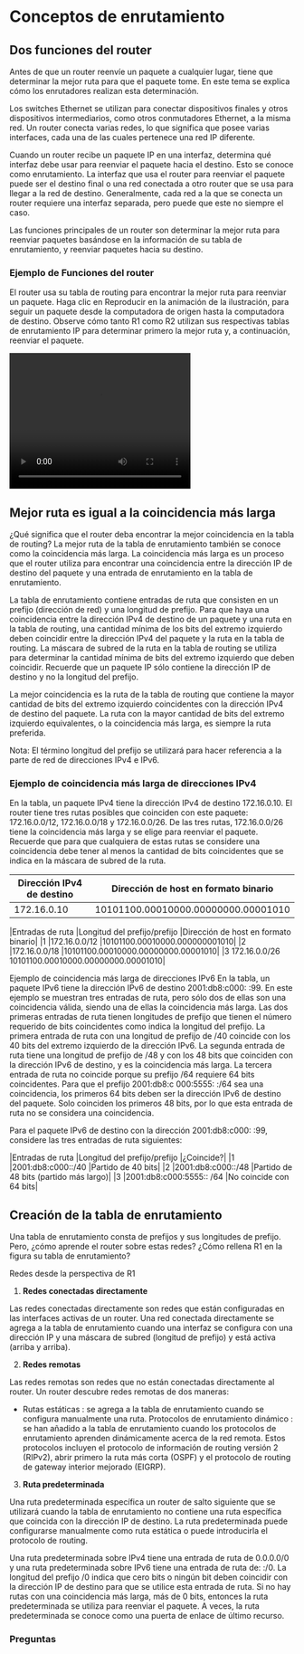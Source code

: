 # Conceptos de enrutamiento

## Dos funciones del router

Antes de que un router reenvíe un paquete a cualquier lugar, tiene que determinar la mejor ruta para que el paquete tome. En este tema se explica cómo los enrutadores realizan esta determinación.

Los switches Ethernet se utilizan para conectar dispositivos finales y otros dispositivos intermediarios, como otros conmutadores Ethernet, a la misma red. Un router conecta varias redes, lo que significa que posee varias interfaces, cada una de las cuales pertenece una red IP diferente.

Cuando un router recibe un paquete IP en una interfaz, determina qué interfaz debe usar para reenviar el paquete hacia el destino. Esto se conoce como enrutamiento. La interfaz que usa el router para reenviar el paquete puede ser el destino final o una red conectada a otro router que se usa para llegar a la red de destino. Generalmente, cada red a la que se conecta un router requiere una interfaz separada, pero puede que este no siempre el caso.

Las funciones principales de un router son determinar la mejor ruta para reenviar paquetes basándose en la información de su tabla de enrutamiento, y reenviar paquetes hacia su destino.

### Ejemplo de Funciones del router
El router usa su tabla de routing para encontrar la mejor ruta para reenviar un paquete. Haga clic en Reproducir en la animación de la ilustración, para seguir un paquete desde la computadora de origen hasta la computadora de destino. Observe cómo tanto R1 como R2 utilizan sus respectivas tablas de enrutamiento IP para determinar primero la mejor ruta y, a continuación, reenviar el paquete.

<video width="320" height="240" controls>
  <source src="./video/video_routing_1.mov" type="video/mp4">
  Tu navegador no soporta el elemento de video.
</video>


## Mejor ruta es igual a la coincidencia más larga

¿Qué significa que el router deba encontrar la mejor coincidencia en la tabla de routing? La mejor ruta de la tabla de enrutamiento también se conoce como la coincidencia más larga. La coincidencia más larga es un proceso que el router utiliza para encontrar una coincidencia entre la dirección IP de destino del paquete y una entrada de enrutamiento en la tabla de enrutamiento.

La tabla de enrutamiento contiene entradas de ruta que consisten en un prefijo (dirección de red) y una longitud de prefijo. Para que haya una coincidencia entre la dirección IPv4 de destino de un paquete y una ruta en la tabla de routing, una cantidad mínima de los bits del extremo izquierdo deben coincidir entre la dirección IPv4 del paquete y la ruta en la tabla de routing. La máscara de subred de la ruta en la tabla de routing se utiliza para determinar la cantidad mínima de bits del extremo izquierdo que deben coincidir. Recuerde que un paquete IP sólo contiene la dirección IP de destino y no la longitud del prefijo.

La mejor coincidencia es la ruta de la tabla de routing que contiene la mayor cantidad de bits del extremo izquierdo coincidentes con la dirección IPv4 de destino del paquete. La ruta con la mayor cantidad de bits del extremo izquierdo equivalentes, o la coincidencia más larga, es siempre la ruta preferida.

Nota: El término longitud del prefijo se utilizará para hacer referencia a la parte de red de direcciones IPv4 e IPv6.

### Ejemplo de coincidencia más larga de direcciones IPv4
En la tabla, un paquete IPv4 tiene la dirección IPv4 de destino 172.16.0.10. El router tiene tres rutas posibles que coinciden con este paquete: 172.16.0.0/12, 172.16.0.0/18 y 172.16.0.0/26. De las tres rutas, 172.16.0.0/26 tiene la coincidencia más larga y se elige para reenviar el paquete. Recuerde que para que cualquiera de estas rutas se considere una coincidencia debe tener al menos la cantidad de bits coincidentes que se indica en la máscara de subred de la ruta.

|Dirección IPv4 de destino	|Dirección de host en formato binario|
|--|--|
|172.16.0.10|	10101100.00010000.00000000.00001010|


|Entradas de ruta	|Longitud del prefijo/prefijo	|Dirección de host en formato binario|
|1	|172.16.0.0/12	|10101100.00010000.000000001010|
|2	|172.16.0.0/18	|10101100.00010000.00000000.00001010|
|3	172.16.0.0/26	10101100.00010000.00000000.00001010|

Ejemplo de coincidencia más larga de direcciones IPv6
En la tabla, un paquete IPv6 tiene la dirección IPv6 de destino 2001:db8:c000: :99. En este ejemplo se muestran tres entradas de ruta, pero sólo dos de ellas son una coincidencia válida, siendo una de ellas la coincidencia más larga. Las dos primeras entradas de ruta tienen longitudes de prefijo que tienen el número requerido de bits coincidentes como indica la longitud del prefijo. La primera entrada de ruta con una longitud de prefijo de /40 coincide con los 40 bits del extremo izquierdo de la dirección IPv6. La segunda entrada de ruta tiene una longitud de prefijo de /48 y con los 48 bits que coinciden con la dirección IPv6 de destino, y es la coincidencia más larga. La tercera entrada de ruta no coincide porque su prefijo /64 requiere 64 bits coincidentes. Para que el prefijo 2001:db8:c 000:5555: :/64 sea una coincidencia, los primeros 64 bits deben ser la dirección IPv6 de destino del paquete. Solo coinciden los primeros 48 bits, por lo que esta entrada de ruta no se considera una coincidencia.

Para el paquete IPv6 de destino con la dirección 2001:db8:c000: :99, considere las tres entradas de ruta siguientes:

|Entradas de ruta	|Longitud del prefijo/prefijo	|¿Coincide?|
|1	|2001:db8:c000::/40	|Partido de 40 bits|
|2	|2001:db8:c000::/48	|Partido de 48 bits (partido más largo)|
|3	|2001:db8:c000:5555:: /64	|No coincide con 64 bits|

## Creación de la tabla de enrutamiento
Una tabla de enrutamiento consta de prefijos y sus longitudes de prefijo. Pero, ¿cómo aprende el router sobre estas redes? ¿Cómo rellena R1 en la figura su tabla de enrutamiento?

Redes desde la perspectiva de R1


1. **Redes conectadas directamente**

Las redes conectadas directamente son redes que están configuradas en las interfaces activas de un router. Una red conectada directamente se agrega a la tabla de enrutamiento cuando una interfaz se configura con una dirección IP y una máscara de subred (longitud de prefijo) y está activa (arriba y arriba).

2. **Redes remotas**

Las redes remotas son redes que no están conectadas directamente al router. Un router descubre redes remotas de dos maneras:

- Rutas estáticas : se agrega a la tabla de enrutamiento cuando se configura manualmente una ruta. Protocolos de enrutamiento dinámico : se han añadido a la tabla de enrutamiento cuando los protocolos de enrutamiento aprenden dinámicamente acerca de la red remota. Estos protocolos incluyen el protocolo de información de routing versión 2 (RIPv2), abrir primero la ruta más corta (OSPF) y el protocolo de routing de gateway interior mejorado (EIGRP).

3. **Ruta predeterminada**

Una ruta predeterminada específica un router de salto siguiente que se utilizará cuando la tabla de enrutamiento no contiene una ruta específica que coincida con la dirección IP de destino. La ruta predeterminada puede configurarse manualmente como ruta estática o puede introducirla el protocolo de routing.

Una ruta predeterminada sobre IPv4 tiene una entrada de ruta de 0.0.0.0/0 y una ruta predeterminada sobre IPv6 tiene una entrada de ruta de: :/0. La longitud del prefijo /0 indica que cero bits o ningún bit deben coincidir con la dirección IP de destino para que se utilice esta entrada de ruta. Si no hay rutas con una coincidencia más larga, más de 0 bits, entonces la ruta predeterminada se utiliza para reenviar el paquete. A veces, la ruta predeterminada se conoce como una puerta de enlace de último recurso.

### Preguntas

